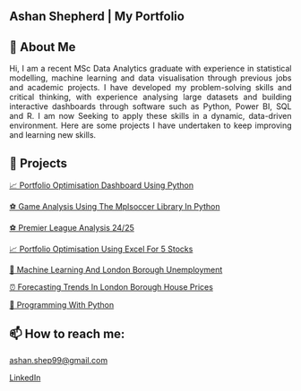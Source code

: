## Ashan Shepherd | My Portfolio

## 🧠 About Me

<p align="justify"> Hi, I am a recent MSc Data Analytics graduate with experience in statistical modelling, machine learning and data visualisation through previous jobs and academic projects. I have developed my problem-solving skills and critical thinking, with experience analysing large datasets and building interactive dashboards through software such as Python, Power BI, SQL and R. I am now Seeking to apply these skills in a dynamic, data-driven environment. Here are some projects I have undertaken to keep improving and learning new skills. </p>

## 📂 Projects

[📈 Portfolio Optimisation Dashboard Using Python](https://ashan-portfolio.github.io/My-Portfolio/docs/Stocks_Portfolio_Dashboard.pdf)

[⚽️ Game Analysis Using The Mplsoccer Library In Python](https://ashan-portfolio.github.io/My-Portfolio/docs/2024_Euros_Final_Analysis.pdf)

[⚽️ Premier League Analysis 24/25](https://ashan-portfolio.github.io/My-Portfolio/docs/EPL_24-25_Analysis.pdf)

[📈 Portfolio Optimisation Using Excel For 5 Stocks](https://ashan-portfolio.github.io/My-Portfolio/docs/portfolio_optimisation_5_stocks.pdf)

[🤖 Machine Learning And London Borough Unemployment](https://ashan-portfolio.github.io/My-Portfolio/docs/Factors_which_affect_unemployment_rates_amongst_Boroughs_in_London.pdf)

[⏰ Forecasting Trends In London Borough House Prices](https://ashan-portfolio.github.io/My-Portfolio/docs/Detecting_Structural_Breaks_and_Forecasting_Trends_in_London_Borough_House_Prices.pdf)

[🐍 Programming With Python](https://ashan-portfolio.github.io/My-Portfolio/docs/Programming_Python.pdf)

## 📫 How to reach me:

ashan.shep99@gmail.com

[LinkedIn](https://www.linkedin.com/in/ashan-shepherd-73a44a201/)

